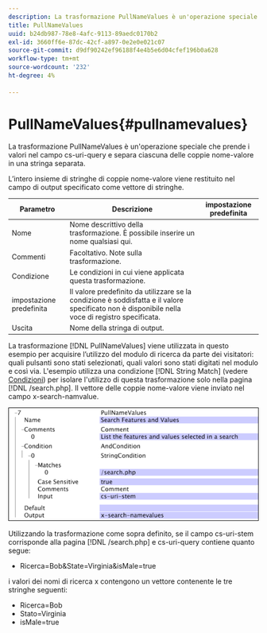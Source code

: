 ```yaml
---
description: La trasformazione PullNameValues è un'operazione speciale che prende i valori nel campo cs-uri-query e separa ciascuna delle coppie nome-valore in una stringa separata.
title: PullNameValues
uuid: b24db987-78e8-4afc-9113-89aedc0170b2
exl-id: 3660ff6e-87dc-42cf-a897-0e2e0e021c07
source-git-commit: d9df90242ef96188f4e4b5e6d04cfef196b0a628
workflow-type: tm+mt
source-wordcount: '232'
ht-degree: 4%

---
```


# PullNameValues{#pullnamevalues}

La trasformazione PullNameValues è un&#39;operazione speciale che prende i valori nel campo cs-uri-query e separa ciascuna delle coppie nome-valore in una stringa separata.

L’intero insieme di stringhe di coppie nome-valore viene restituito nel campo di output specificato come vettore di stringhe.

| Parametro | Descrizione | impostazione predefinita |
|---|---|---|
| Nome | Nome descrittivo della trasformazione. È possibile inserire un nome qualsiasi qui. |  |
| Commenti | Facoltativo. Note sulla trasformazione. |  |
| Condizione | Le condizioni in cui viene applicata questa trasformazione. |  |
| impostazione predefinita | Il valore predefinito da utilizzare se la condizione è soddisfatta e il valore specificato non è disponibile nella voce di registro specificata. |  |
| Uscita | Nome della stringa di output. |  |

La trasformazione [!DNL PullNameValues] viene utilizzata in questo esempio per acquisire l’utilizzo del modulo di ricerca da parte dei visitatori: quali pulsanti sono stati selezionati, quali valori sono stati digitati nel modulo e così via. L&#39;esempio utilizza una condizione [!DNL String Match] (vedere [Condizioni](../../../../../home/c-dataset-const-proc/c-conditions/c-abt-cond.md)) per isolare l&#39;utilizzo di questa trasformazione solo nella pagina [!DNL /search.php]. Il vettore delle coppie nome-valore viene inviato nel campo x-search-namvalue.

![](assets/cfg_TransformationType_PullNameValues.png)

Utilizzando la trasformazione come sopra definito, se il campo cs-uri-stem corrisponde alla pagina [!DNL /search.php] e cs-uri-query contiene quanto segue:

* Ricerca=Bob&amp;State=Virginia&amp;isMale=true

i valori dei nomi di ricerca x contengono un vettore contenente le tre stringhe seguenti:

* Ricerca=Bob
* Stato=Virginia
* isMale=true
